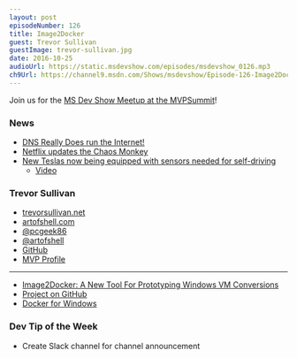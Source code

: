 ```yaml
---
layout: post
episodeNumber: 126
title: Image2Docker
guest: Trevor Sullivan
guestImage: trevor-sullivan.jpg
date: 2016-10-25
audioUrl: https://static.msdevshow.com/episodes/msdevshow_0126.mp3
ch9Url: https://channel9.msdn.com/Shows/msdevshow/Episode-126-Image2Docker-with-Trevor-Sullivan
---
```


Join us for the [MS Dev Show Meetup at the MVPSummit](http://msdevshow.com/meetup-at-mvp-summit-2016/)!

### News

 - [DNS Really Does run the Internet!](https://news.ycombinator.com/item?id=12759520)
 - [Netflix updates the Chaos Monkey](http://techblog.netflix.com/2016/10/netflix-chaos-monkey-upgraded.html)
 - [New Teslas now being equipped with sensors needed for self-driving](https://www.tesla.com/blog/all-tesla-cars-being-produced-now-have-full-self-driving-hardware)
   - [Video](https://www.tesla.com/videos/full-self-driving-hardware-all-tesla-cars)

### Trevor Sullivan

 - [trevorsullivan.net](https://trevorsullivan.net/)
 - [artofshell.com](https://artofshell.com/)
 - [@pcgeek86](http://twitter.com/pcgeek86)
 - [@artofshell](http://twitter.com/)
 - [GitHub](https://github.com/pcgeek86)
 - [MVP Profile](https://mvp.microsoft.com/en-us/PublicProfile/5000728)

----------------------------------------------------

 - [Image2Docker: A New Tool For Prototyping Windows VM Conversions](https://blog.docker.com/2016/09/image2docker-prototyping-windows-vm-conversions/)
 - [Project on GitHub](https://github.com/docker/communitytools-image2docker-win)
 - [Docker for Windows](https://docs.docker.com/docker-for-windows/)
 
### Dev Tip of the Week

 - Create Slack channel for channel announcement
